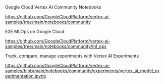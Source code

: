 Google Cloud Vertex AI Community Notebooks

https://github.com/GoogleCloudPlatform/vertex-ai-samples/tree/main/notebooks/community

E2E MLOps on Google Cloud

https://github.com/GoogleCloudPlatform/vertex-ai-samples/tree/main/notebooks/community/ml_ops

Track, compare, manage experiments with Vertex AI Experiments

https://github.com/GoogleCloudPlatform/vertex-ai-samples/blob/main/notebooks/community/experiments/vertex_ai_model_experimentation.ipynb
